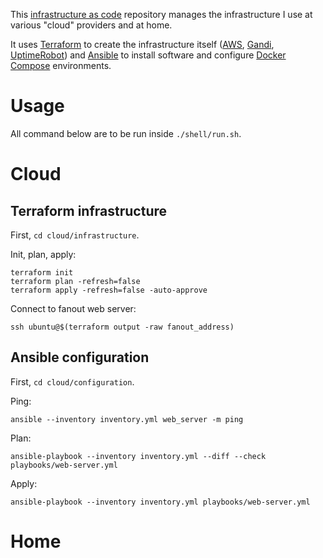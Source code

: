 This [infrastructure as code](https://en.wikipedia.org/wiki/Infrastructure_as_code) repository manages the infrastructure I use at various "cloud" providers and at home.

It uses [Terraform](https://www.terraform.io/) to create the infrastructure itself ([AWS](https://aws.amazon.com/), [Gandi](https://www.gandi.net/), [UptimeRobot](uptimerobot.com/)) and [Ansible](https://www.ansible.com/) to install software and configure [Docker Compose](https://docs.docker.com/compose/) environments.

# Usage

All command below are to be run inside `./shell/run.sh`.

# Cloud

## Terraform infrastructure

First, `cd cloud/infrastructure`.

Init, plan, apply:

    terraform init
    terraform plan -refresh=false
    terraform apply -refresh=false -auto-approve

Connect to fanout web server:

    ssh ubuntu@$(terraform output -raw fanout_address)

## Ansible configuration

First, `cd cloud/configuration`.

Ping:

    ansible --inventory inventory.yml web_server -m ping

Plan:

    ansible-playbook --inventory inventory.yml --diff --check playbooks/web-server.yml

Apply:

    ansible-playbook --inventory inventory.yml playbooks/web-server.yml

# Home
